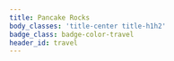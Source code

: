 ```yaml
---
title: Pancake Rocks
body_classes: 'title-center title-h1h2'
badge_class: badge-color-travel
header_id: travel
---
```


